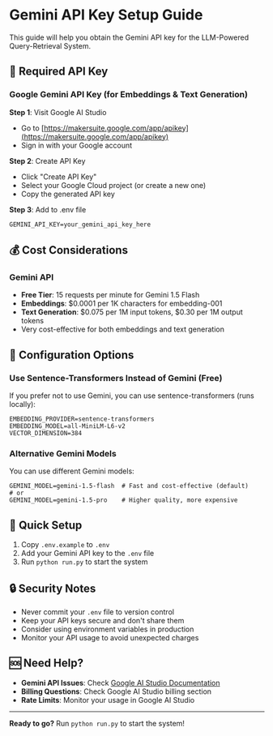 # Gemini API Key Setup Guide

This guide will help you obtain the Gemini API key for the LLM-Powered Query-Retrieval System.

## 🔑 Required API Key

### Google Gemini API Key (for Embeddings & Text Generation)

**Step 1**: Visit Google AI Studio
- Go to [https://makersuite.google.com/app/apikey](https://makersuite.google.com/app/apikey)
- Sign in with your Google account

**Step 2**: Create API Key
- Click "Create API Key"
- Select your Google Cloud project (or create a new one)
- Copy the generated API key

**Step 3**: Add to .env file
```env
GEMINI_API_KEY=your_gemini_api_key_here
```

## 💰 Cost Considerations

### Gemini API
- **Free Tier**: 15 requests per minute for Gemini 1.5 Flash
- **Embeddings**: $0.0001 per 1K characters for embedding-001
- **Text Generation**: $0.075 per 1M input tokens, $0.30 per 1M output tokens
- Very cost-effective for both embeddings and text generation

## 🔧 Configuration Options

### Use Sentence-Transformers Instead of Gemini (Free)

If you prefer not to use Gemini, you can use sentence-transformers (runs locally):

```env
EMBEDDING_PROVIDER=sentence-transformers
EMBEDDING_MODEL=all-MiniLM-L6-v2
VECTOR_DIMENSION=384
```

### Alternative Gemini Models

You can use different Gemini models:

```env
GEMINI_MODEL=gemini-1.5-flash  # Fast and cost-effective (default)
# or
GEMINI_MODEL=gemini-1.5-pro    # Higher quality, more expensive
```

## 🚀 Quick Setup

1. Copy `.env.example` to `.env`
2. Add your Gemini API key to the `.env` file
3. Run `python run.py` to start the system

## 🔒 Security Notes

- Never commit your `.env` file to version control
- Keep your API keys secure and don't share them
- Consider using environment variables in production
- Monitor your API usage to avoid unexpected charges

## 🆘 Need Help?

- **Gemini API Issues**: Check [Google AI Studio Documentation](https://ai.google.dev/docs)
- **Billing Questions**: Check Google AI Studio billing section
- **Rate Limits**: Monitor your usage in Google AI Studio

---

**Ready to go?** Run `python run.py` to start the system!

